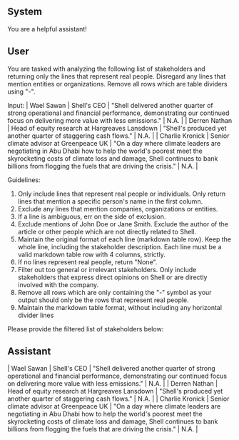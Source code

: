 ## System

You are a helpful assistant!

## User


You are tasked with analyzing the following list of stakeholders and returning only the lines that represent real people. Disregard any lines that mention entities or organizations. Remove all rows which are table dividers using "-".

Input:
| Wael Sawan | Shell's CEO | "Shell delivered another quarter of strong operational and financial performance, demonstrating our continued focus on delivering more value with less emissions." | N.A. |
| Derren Nathan | Head of equity research at Hargreaves Lansdown | "Shell's produced yet another quarter of staggering cash flows." | N.A. |
| Charlie Kronick | Senior climate advisor at Greenpeace UK | "On a day where climate leaders are negotiating in Abu Dhabi how to help the world's poorest meet the skyrocketing costs of climate loss and damage, Shell continues to bank billions from flogging the fuels that are driving the crisis." | N.A. |

Guidelines:
1. Only include lines that represent real people or individuals. Only return lines that mention a specific person's name in the first column.
2. Exclude any lines that mention companies, organizations or entities.
3. If a line is ambiguous, err on the side of exclusion.
4. Exclude mentions of John Doe or Jane Smith. Exclude the author of the article or other people which are not directly related to Shell.
5. Maintain the original format of each line (markdown table row). Keep the whole line, including the stakeholder description. Each line must be a valid markdown table row with 4 columns, strictly.
6. If no lines represent real people, return "None".
7. Filter out too general or irrelevant stakeholders. Only include stakeholders that express direct opinions on Shell or are directly involved with the company.
8. Remove all rows which are only containing the "-" symbol as your output should only be the rows that represent real people.
9. Maintain the markdown table format, without including any horizontal divider lines

Please provide the filtered list of stakeholders below:
        

## Assistant

| Wael Sawan | Shell's CEO | "Shell delivered another quarter of strong operational and financial performance, demonstrating our continued focus on delivering more value with less emissions." | N.A. |
| Derren Nathan | Head of equity research at Hargreaves Lansdown | "Shell's produced yet another quarter of staggering cash flows." | N.A. |
| Charlie Kronick | Senior climate advisor at Greenpeace UK | "On a day where climate leaders are negotiating in Abu Dhabi how to help the world's poorest meet the skyrocketing costs of climate loss and damage, Shell continues to bank billions from flogging the fuels that are driving the crisis." | N.A. |

